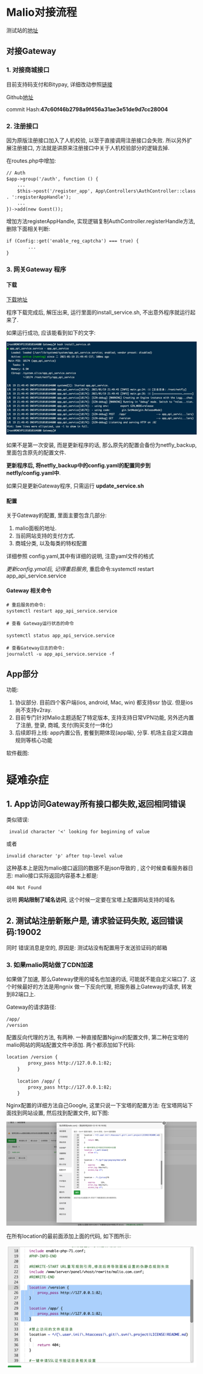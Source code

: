 # Malio对接流程



测试站的[地址](h't't'p://test.netflyapp.xyz)



## 对接Gateway



### 1. 对接商城接口

目前支持码支付和Bitypay, 详细改动参照[链接](https://github.com/NetFly-VPN/Malio-Theme-for-SSPANEL/commit/47c60f46b2798a9f456a31ae3e51de9d7cc28004)

Github[地址](https://github.com/NetFly-VPN/Malio-Theme-for-SSPANEL.git)

commit Hash:**47c60f46b2798a9f456a31ae3e51de9d7cc28004**







### 2. 注册接口



因为原版注册接口加入了人机校验, 以至于直接调用注册接口会失败. 所以另外扩展注册接口, 方法就是讲原来注册接口中关于人机校验部分的逻辑去掉.

在routes.php中增加:

```
// Auth
$app->group('/auth', function () {
   	...
    $this->post('/register_app', App\Controllers\AuthController::class . ':registerAppHandle');
    ...
})->add(new Guest());
```



增加方法registerAppHandle, 实现逻辑复制AuthController.registerHandle方法, 删除下面相关判断:

```
if (Config::get('enable_reg_captcha') === true) {
		...
}
```



### 3. 网关Gateway 程序



#### 下载

[下载地址](http://dw.netflyapp.xyz/gateway.zip)

程序下载完成后, 解压出来, 运行里面的install_service.sh, 不出意外程序就运行起来了.

如果运行成功, 应该能看到如下的文字:

![image-20210119223246743](res/image-20210119223246743-1572849.png)



如果不是第一次安装, 而是更新程序的话, 那么原先的配置会备份为netfly_backup, 里面包含原先的配置文件.

**更新程序后, 将netfly_backup中的config.yaml的配置同步到netfly/config.yaml中**.



如果只是更新Gateway程序, 只需运行 **update_service.sh**





#### 配置

关于Gateway的配置, 里面主要包含几部分:

1. malio面板的地址. 
2. 当前网站支持的支付方式.
3. 商城分类, 以及每类的特权配置

详细参照 config.yaml,其中有详细的说明, 注意yaml文件的格式

*更新config.ymal后, 记得重启服务*, 重启命令:systemctl restart app_api_service.service



#### Gateway 相关命令

```
# 重启服务的命令:
systemctl restart app_api_service.service

# 查看 Gateway运行状态的命令

systemctl status app_api_service.service

# 查看Gateway日志的命令:
journalctl -u app_api_service.service -f
```







## App部分

功能:

1. 协议部分. 目前四个客户端(ios, android, Mac, win) 都支持ssr 协议. 但是ios 尚不支持v2ray.
2. 目前专门针对Malio主题适配了特定版本, 支持支持日常VPN功能, 另外还内置了注册, 登录, 商城, 支付(购买支付一体化)
3. 后续即将上线: app内置公告, 套餐到期体现(app端), 分享. 机场主自定义路由规则等核心功能



软件截图:







# 疑难杂症



## 1. App访问Gateway所有接口都失败,返回相同错误

类似错误:

```
 invalid character '<' looking for beginning of value
```

或者

```
invalid character 'p' after top-level value
```



这种基本上是因为malio接口返回的数据不是json导致的 , 这个时候查看服务器日志: malio接口实际返回内容基本上都是:

```
404 Not Found
```

说明 **网站限制了域名访问**, 这个时候一定要在宝塔上配置网站支持的域名



## 2. 测试站注册新账户是, 请求验证码失败, 返回错误码:19002

同时 错误消息是空的, 原因是: 测试站没有配置用于发送验证码的邮箱



### 3. 如果malio网站做了CDN加速

如果做了加速, 那么Gateway使用的域名也加速的话, 可能就不能自定义端口了. 这个时候最好的方法是用ngnix 做一下反向代理, 把服务器上Gateway的请求, 转发到82端口上.

Gateway的请求路径:

```
/app/
/version
```



配置反向代理的方法, 有两种. 一种直接配置Nginx的配置文件, 第二种在宝塔的malio网站的网站配置文件中添加. 两个都添加如下代码:

```
location /version {
        proxy_pass http://127.0.0.1:82;
    }
    
    location /app/ {
        proxy_pass http://127.0.0.1:82;
    }
```

Nginx配置的详细方法自己Google, 这里只说一下宝塔的配置方法:
在宝塔网站下面找到网站设置, 然后找到配置文件, 如下图:

![image-20210120002631563](res/image-20210120002631563-1572849.png)



在所有location的最前面添加上面的代码, 如下图所示:

![image-20210120002750257](res/image-20210120002750257-1572849.png)

